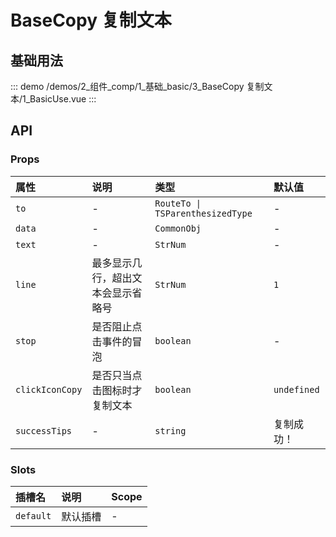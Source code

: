 # BaseCopy 复制文本

## 基础用法



::: demo 
/demos/2_组件_comp/1_基础_basic/3_BaseCopy 复制文本/1_BasicUse.vue
:::


## API 

### Props

|属性|说明|类型|默认值|
|:---|:---|:---|:---|
|`to`|-|`RouteTo \| TSParenthesizedType`|-|
|`data`|-|`CommonObj`|-|
|`text`|-|`StrNum`|-|
|`line`|最多显示几行，超出文本会显示省略号|`StrNum`|`1`|
|`stop`|是否阻止点击事件的冒泡|`boolean`|-|
|`clickIconCopy`|是否只当点击图标时才复制文本|`boolean`|`undefined`|
|`successTips`|-|`string`|复制成功！|

### Slots

|插槽名|说明|Scope|
|:---|:---|:---|
|`default`|默认插槽|-|
